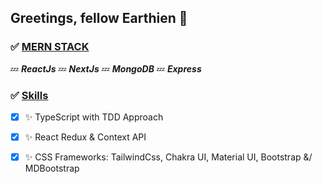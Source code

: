 
## Greetings, fellow Earthien 👾
 

### ✅ <ins>MERN STACK</ins>
💤 ***ReactJs***
💤 ***NextJs***
💤 ***MongoDB***
💤 ***Express***

### ✅ <ins>Skills</ins>
- [x] ✨ TypeScript with TDD Approach</sub>
- [x] ✨ React Redux & Context API
- [x] ✨ CSS Frameworks: TailwindCss, Chakra UI, Material UI, Bootstrap &/ MDBootstrap


